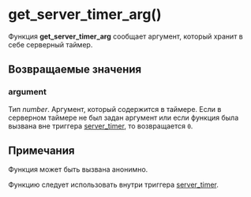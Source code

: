 # get_server_timer_arg()
Функция **get_server_timer_arg** сообщает аргумент, который хранит в себе серверный таймер.

## Возвращаемые значения
### argument
Тип *number*. Аргумент, который содержится в таймере. Если в серверном таймере не был задан аргумент или если функция была вызвана вне триггера [server_timer](../_triggers/server_timer.md), то возвращается `0`.

## Примечания
Функция может быть вызвана анонимно.

Функцию следует использовать внутри триггера [server_timer](../_triggers/server_timer.md).